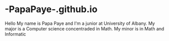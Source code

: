 # -PapaPaye-.github.io
Hello My name is Papa Paye and I'm a junior at University of Albany.
My major is a Computer science concentraded in Math. My minor is in Math and Informatic
